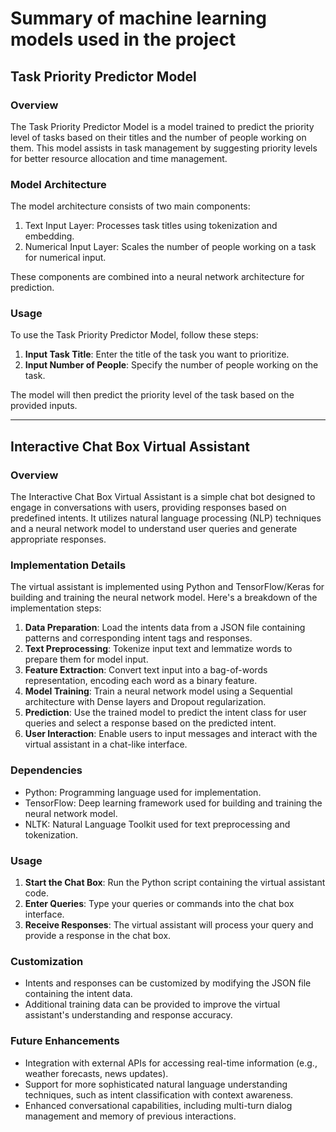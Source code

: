 # Summary of machine learning models used in the project 

## Task Priority Predictor Model

### Overview
The Task Priority Predictor Model is a model trained to predict the priority level of tasks based on their titles and the number of people working on them. This model assists in task management by suggesting priority levels for better resource allocation and time management.

### Model Architecture
The model architecture consists of two main components:
1. Text Input Layer: Processes task titles using tokenization and embedding.
2. Numerical Input Layer: Scales the number of people working on a task for numerical input.

These components are combined into a neural network architecture for prediction.

### Usage
To use the Task Priority Predictor Model, follow these steps:

1. **Input Task Title**: Enter the title of the task you want to prioritize.
2. **Input Number of People**: Specify the number of people working on the task.

The model will then predict the priority level of the task based on the provided inputs.



________________________________________________________________


## Interactive Chat Box Virtual Assistant

### Overview
The Interactive Chat Box Virtual Assistant is a simple chat bot designed to engage in conversations with users, providing responses based on predefined intents. It utilizes natural language processing (NLP) techniques and a neural network model to understand user queries and generate appropriate responses.

### Implementation Details
The virtual assistant is implemented using Python and TensorFlow/Keras for building and training the neural network model. Here's a breakdown of the implementation steps:

1. **Data Preparation**: Load the intents data from a JSON file containing patterns and corresponding intent tags and responses.
2. **Text Preprocessing**: Tokenize input text and lemmatize words to prepare them for model input.
3. **Feature Extraction**: Convert text input into a bag-of-words representation, encoding each word as a binary feature.
4. **Model Training**: Train a neural network model using a Sequential architecture with Dense layers and Dropout regularization.
5. **Prediction**: Use the trained model to predict the intent class for user queries and select a response based on the predicted intent.
6. **User Interaction**: Enable users to input messages and interact with the virtual assistant in a chat-like interface.

### Dependencies
- Python: Programming language used for implementation.
- TensorFlow: Deep learning framework used for building and training the neural network model.
- NLTK: Natural Language Toolkit used for text preprocessing and tokenization.

### Usage
1. **Start the Chat Box**: Run the Python script containing the virtual assistant code.
2. **Enter Queries**: Type your queries or commands into the chat box interface.
3. **Receive Responses**: The virtual assistant will process your query and provide a response in the chat box.

### Customization
- Intents and responses can be customized by modifying the JSON file containing the intent data.
- Additional training data can be provided to improve the virtual assistant's understanding and response accuracy.

### Future Enhancements
- Integration with external APIs for accessing real-time information (e.g., weather forecasts, news updates).
- Support for more sophisticated natural language understanding techniques, such as intent classification with context awareness.
- Enhanced conversational capabilities, including multi-turn dialog management and memory of previous interactions.
